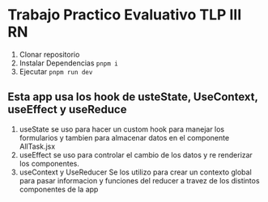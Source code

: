 # Trabajo Practico Evaluativo TLP III RN

1. Clonar repositorio
2. Instalar Dependencias
```pnpm i```
3. Ejecutar 
```pnpm run dev```

## Esta app usa los hook de usteState, UseContext, useEffect y useReduce
 1. useState se uso para hacer un custom hook para manejar los formularios y tambien para almacenar datos en el componente AllTask.jsx
 2. useEffect se uso para controlar el cambio de los datos y re renderizar los componentes.
 3. useContext y UseReducer Se los utilizo para crear un contexto global para pasar informacion y funciones del reducer a travez de los distintos componentes de la app